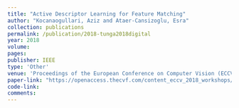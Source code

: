 ```yaml
---
title: "Active Descriptor Learning for Feature Matching"
author: "Kocanaogullari, Aziz and Ataer-Cansizoglu, Esra"
collection: publications
permalink: /publication/2018-tunga2018digital
year: 2018
volume: 
pages: 
publisher: IEEE
type: 'Other'
venue: 'Proceedings of the European Conference on Computer Vision (ECCV) Workshops'
paper-link: "https://openaccess.thecvf.com/content_eccv_2018_workshops/w23/html/Kocanaogullari_Active_Descriptor_Learning_for_Feature_Matching_ECCVW_2018_paper.html"
code-link: 
comments:
---
```


